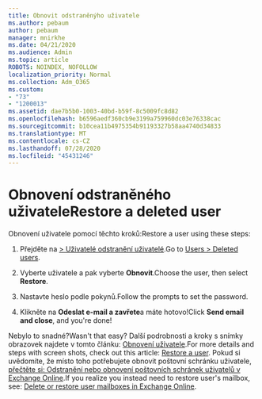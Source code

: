 ```yaml
---
title: Obnovit odstraněnýho uživatele
ms.author: pebaum
author: pebaum
manager: mnirkhe
ms.date: 04/21/2020
ms.audience: Admin
ms.topic: article
ROBOTS: NOINDEX, NOFOLLOW
localization_priority: Normal
ms.collection: Adm_O365
ms.custom:
- "73"
- "1200013"
ms.assetid: dae7b5b0-1003-40bd-b59f-8c5009fc8d82
ms.openlocfilehash: b6596aedf360cb9e3199a759960dc03e76338cac
ms.sourcegitcommit: b10cea11b4975354b91193327b58aa4740d34833
ms.translationtype: MT
ms.contentlocale: cs-CZ
ms.lasthandoff: 07/28/2020
ms.locfileid: "45431246"
---
```

# <a name="restore-a-deleted-user"></a><span data-ttu-id="59ecc-102">Obnovení odstraněného uživatele</span><span class="sxs-lookup"><span data-stu-id="59ecc-102">Restore a deleted user</span></span>

<span data-ttu-id="59ecc-103">Obnovení uživatele pomocí těchto kroků:</span><span class="sxs-lookup"><span data-stu-id="59ecc-103">Restore a user using these steps:</span></span>
  
1. <span data-ttu-id="59ecc-104">Přejděte na [ \> Uživatelé odstranění uživatelé](https://admin.microsoft.com/adminportal/home#/deletedusers).</span><span class="sxs-lookup"><span data-stu-id="59ecc-104">Go to [Users \> Deleted users](https://admin.microsoft.com/adminportal/home#/deletedusers).</span></span>

2. <span data-ttu-id="59ecc-105">Vyberte uživatele a pak vyberte **Obnovit**.</span><span class="sxs-lookup"><span data-stu-id="59ecc-105">Choose the user, then select **Restore**.</span></span>

3. <span data-ttu-id="59ecc-106">Nastavte heslo podle pokynů.</span><span class="sxs-lookup"><span data-stu-id="59ecc-106">Follow the prompts to set the password.</span></span>

4. <span data-ttu-id="59ecc-107">Klikněte na **Odeslat e-mail a zavřete**a máte hotovo!</span><span class="sxs-lookup"><span data-stu-id="59ecc-107">Click **Send email and close**, and you're done!</span></span>

<span data-ttu-id="59ecc-108">Nebylo to snadné?</span><span class="sxs-lookup"><span data-stu-id="59ecc-108">Wasn't that easy?</span></span> <span data-ttu-id="59ecc-109">Další podrobnosti a kroky s snímky obrazovek najdete v tomto článku: [Obnovení uživatele](https://docs.microsoft.com/microsoft-365/admin/add-users/restore-user).</span><span class="sxs-lookup"><span data-stu-id="59ecc-109">For more details and steps with screen shots, check out this article: [Restore a user](https://docs.microsoft.com/microsoft-365/admin/add-users/restore-user).</span></span> <span data-ttu-id="59ecc-110">Pokud si uvědomíte, že místo toho potřebujete obnovit poštovní schránku uživatele, [přečtěte si: Odstranění nebo obnovení poštovních schránek uživatelů v Exchange Online](https://docs.microsoft.com/exchange/recipients-in-exchange-online/delete-or-restore-mailboxes).</span><span class="sxs-lookup"><span data-stu-id="59ecc-110">If you realize you instead need to restore user's mailbox, see: [Delete or restore user mailboxes in Exchange Online](https://docs.microsoft.com/exchange/recipients-in-exchange-online/delete-or-restore-mailboxes).</span></span>